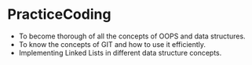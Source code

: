 # PracticeCoding

* To become thorough of all the concepts of OOPS and data structures.
* To know the concepts of GIT and how to use it efficiently.
* Implementing Linked Lists in different data structure concepts.
